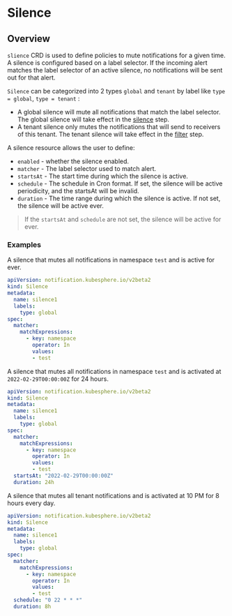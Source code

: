 # Silence

## Overview

`slience` CRD is used to define policies to mute notifications for a given time. A silence is configured based on a label selector.
If the incoming alert matches the label selector of an active silence, no notifications will be sent out for that alert.

`Silence` can be categorized into 2 types `global` and `tenant` by label like `type = global`, `type = tenant` :
- A global silence will mute all notifications that match the label selector. The global silence will take effect in the [silence](../../README.md#silence) step.
- A tenant silence only mutes the notifications that will send to receivers of this tenant. The tenant silence will take effect in the [filter](../../README.md#filter) step.

A silence resource allows the user to define:

- `enabled` - whether the silence enabled.
- `matcher` - The label selector used to match alert.
- `startsAt` - The start time during which the silence is active.
- `schedule` - The schedule in Cron format. If set, the silence will be active periodicity, and the startsAt will be invalid.
- `duration` - The time range during which the silence is active. If not set, the silence will be active ever.

> If the `startsAt` and `schedule` are not set, the silence will be active for ever.

### Examples

A silence that mutes all notifications in namespace `test` and is active for ever.

```yaml
apiVersion: notification.kubesphere.io/v2beta2
kind: Silence
metadata:
  name: silence1
  labels:
    type: global
spec:
  matcher:
    matchExpressions:
      - key: namespace
        operator: In
        values:
        - test
```

A silence that mutes all notifications in namespace `test` and is activated at `2022-02-29T00:00:00Z` for 24 hours.

```yaml
apiVersion: notification.kubesphere.io/v2beta2
kind: Silence
metadata:
  name: silence1
  labels:
    type: global
spec:
  matcher:
    matchExpressions:
      - key: namespace
        operator: In
        values:
        - test
  startsAt: "2022-02-29T00:00:00Z"
  duration: 24h
```

A silence that mutes all tenant notifications and is activated at 10 PM for 8 hours every day.

```yaml
apiVersion: notification.kubesphere.io/v2beta2
kind: Silence
metadata:
  name: silence1
  labels:
    type: global
spec:
  matcher:
    matchExpressions:
      - key: namespace
        operator: In
        values:
        - test
  schedule: "0 22 * * *"
  duration: 8h
```
